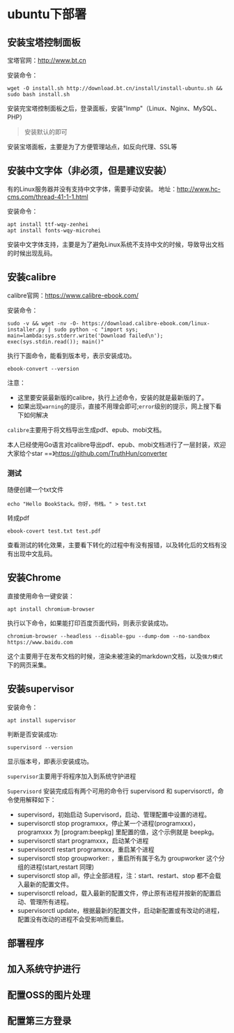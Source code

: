 # ubuntu下部署

## 安装宝塔控制面板
宝塔官网：http://www.bt.cn

安装命令：
```
wget -O install.sh http://download.bt.cn/install/install-ubuntu.sh && sudo bash install.sh
```

安装完宝塔控制面板之后，登录面板，安装"lnmp"（Linux、Nginx、MySQL、PHP）
> 安装默认的即可

安装宝塔面板，主要是为了方便管理站点，如反向代理、SSL等

## 安装中文字体（非必须，但是建议安装）
有的Linux服务器并没有支持中文字体，需要手动安装。
地址：http://www.hc-cms.com/thread-41-1-1.html

安装命令：
```
apt install ttf-wqy-zenhei
apt install fonts-wqy-microhei
```
安装中文字体支持，主要是为了避免Linux系统不支持中文的时候，导致导出文档的时候出现乱码。

## 安装calibre

calibre官网：https://www.calibre-ebook.com/

安装命令：
```
sudo -v && wget -nv -O- https://download.calibre-ebook.com/linux-installer.py | sudo python -c "import sys; main=lambda:sys.stderr.write('Download failed\n'); exec(sys.stdin.read()); main()"
```

执行下面命令，能看到版本号，表示安装成功。
``` 
ebook-convert --version
```

注意：
- 这里要安装最新版的calibre，执行上述命令，安装的就是最新版的了。
- 如果出现`warning`的提示，直接不用理会即可;`error`级别的提示，网上搜下看下如何解决

`calibre`主要用于将文档导出生成pdf、epub、mobi文档。

本人已经使用Go语言对calibre导出pdf、epub、mobi文档进行了一层封装，欢迎大家给个star ==》https://github.com/TruthHun/converter

### 测试

随便创建一个txt文件
```
echo "Hello BookStack。你好，书栈。" > test.txt
```

转成pdf
```
ebook-covert test.txt test.pdf
```
查看测试的转化效果，主要看下转化的过程中有没有报错，以及转化后的文档有没有出现中文乱码。


## 安装Chrome
直接使用命令一键安装：
```
apt install chromium-browser
```
执行以下命令，如果能打印百度页面代码，则表示安装成功。
``` 
chromium-browser --headless --disable-gpu --dump-dom --no-sandbox https://www.baidu.com
```

这个主要用于在发布文档的时候，渲染未被渲染的markdown文档，以及`强力模式`下的网页采集。


## 安装supervisor

安装命令：
``` 
apt install supervisor
```

判断是否安装成功:
``` 
supervisord --version
```
显示版本号，即表示安装成功。

`supervisor`主要用于将程序加入到系统守护进程

`Supervisord` 安装完成后有两个可用的命令行 supervisord 和 supervisorctl，命令使用解释如下：
- supervisord，初始启动 Supervisord，启动、管理配置中设置的进程。
- supervisorctl stop programxxx，停止某一个进程(programxxx)，programxxx 为 [program:beepkg] 里配置的值，这个示例就是 beepkg。
- supervisorctl start programxxx，启动某个进程
- supervisorctl restart programxxx，重启某个进程
- supervisorctl stop groupworker: ，重启所有属于名为 groupworker 这个分组的进程(start,restart 同理)
- supervisorctl stop all，停止全部进程，注：start、restart、stop 都不会载入最新的配置文件。
- supervisorctl reload，载入最新的配置文件，停止原有进程并按新的配置启动、管理所有进程。
- supervisorctl update，根据最新的配置文件，启动新配置或有改动的进程，配置没有改动的进程不会受影响而重启。

## 部署程序

## 加入系统守护进行

## 配置OSS的图片处理

## 配置第三方登录
